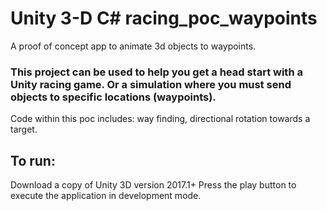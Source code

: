 # Unity 3-D C# racing_poc_waypoints
A proof of concept app to animate 3d objects to waypoints. 

### This project can be used to help you get a head start with a Unity racing game. Or a simulation where you must send objects to specific locations (waypoints). 

Code within this poc includes: way finding, directional rotation towards a target.

## To run:

Download a copy of Unity 3D version 2017.1+
Press the play button to execute the application in development mode.
